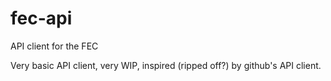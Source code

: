 # fec-api
API  client for the FEC

Very basic API client, very WIP, inspired (ripped off?) by github's API client.
